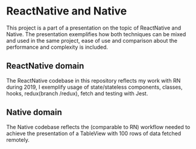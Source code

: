 # ReactNative and Native

This project is a part of a presentation on the topic of ReactNative and Native.
The presentation exemplifies how both techniques can be mixed and used in the same project, ease of use and
comparison about the performance and complexity is included.

## ReactNative domain

The ReactNative codebase in this repository reflects my work with RN during 2019, I exemplify usage of state/stateless components, classes, hooks, redux(branch /redux), fetch and testing with Jest.

## Native domain

The Native codebase reflects the (comparable to RN) workflow needed to achieve the presentation of a TableView with 100 rows of data fetched remotely.
